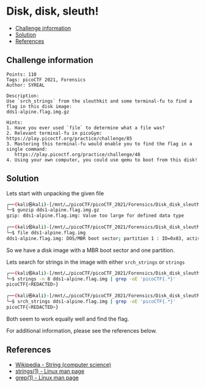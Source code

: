 # Disk, disk, sleuth!

- [Challenge information](#challenge-information)
- [Solution](#solution)
- [References](#references)

## Challenge information
```
Points: 110
Tags: picoCTF 2021, Forensics
Author: SYREAL

Description:
Use `srch_strings` from the sleuthkit and some terminal-fu to find a flag in this disk image: 
dds1-alpine.flag.img.gz
 
Hints:
1. Have you ever used `file` to determine what a file was?
2. Relevant terminal-fu in picoGym: https://play.picoctf.org/practice/challenge/85
3. Mastering this terminal-fu would enable you to find the flag in a single command: 
   https://play.picoctf.org/practice/challenge/48
4. Using your own computer, you could use qemu to boot from this disk!
```

## Solution

Lets start with unpacking the given file
```bash
┌──(kali㉿kali)-[/mnt/…/picoCTF/picoCTF_2021/Forensics/Disk_disk_sleuth]
└─$ gunzip dds1-alpine.flag.img.gz 
gzip: dds1-alpine.flag.img: Value too large for defined data type
                                                       
┌──(kali㉿kali)-[/mnt/…/picoCTF/picoCTF_2021/Forensics/Disk_disk_sleuth]
└─$ file dds1-alpine.flag.img 
dds1-alpine.flag.img: DOS/MBR boot sector; partition 1 : ID=0x83, active, start-CHS (0x0,32,33), end-CHS (0x10,81,1), startsector 2048, 260096 sectors
```

So we have a disk image with a MBR boot sector and one partition.

Lets search for strings in the image with either `srch_strings` or `strings`
```bash
┌──(kali㉿kali)-[/mnt/…/picoCTF/picoCTF_2021/Forensics/Disk_disk_sleuth]
└─$ strings -n 8 dds1-alpine.flag.img | grep -oE 'picoCTF{.*}'
picoCTF{<REDACTED>}
                                                         
┌──(kali㉿kali)-[/mnt/…/picoCTF/picoCTF_2021/Forensics/Disk_disk_sleuth]
└─$ srch_strings dds1-alpine.flag.img | grep -oE 'picoCTF{.*}' 
picoCTF{<REDACTED>}
```

Both seem to work equally well and find the flag.


For additional information, please see the references below.

## References

- [Wikipedia - String (computer science)](https://en.wikipedia.org/wiki/String_(computer_science))
- [strings(1) - Linux man page](https://linux.die.net/man/1/strings)
- [grep(1) - Linux man page](https://linux.die.net/man/1/grep)
